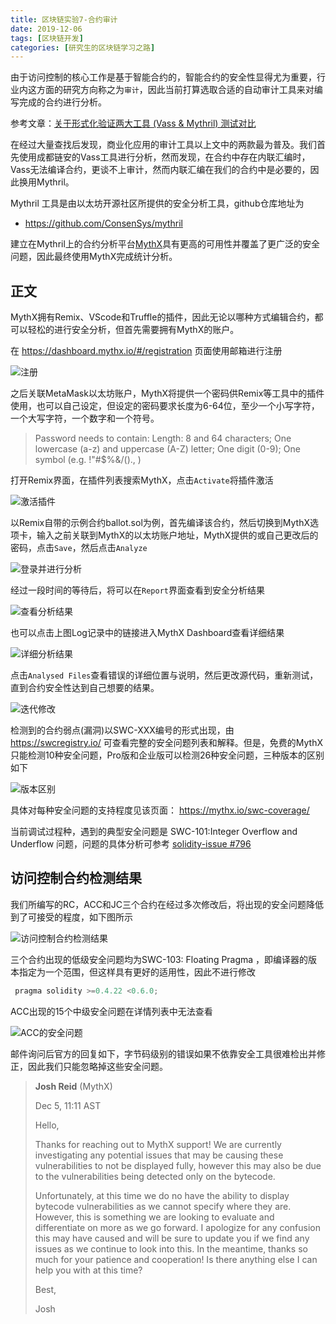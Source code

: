 ```yaml
---
title: 区块链实验7-合约审计
date: 2019-12-06
tags: [区块链开发]
categories: [研究生的区块链学习之路]
---
```


由于访问控制的核心工作是基于智能合约的，智能合约的安全性显得尤为重要，行业内这方面的研究方向称之为`审计`，因此当前打算选取合适的自动审计工具来对编写完成的合约进行分析。

参考文章：[关于形式化验证两大工具 (Vass & Mythril) 测试对比](https://learnblockchain.cn/2019/10/15/VaasMythril/)

在经过大量查找后发现，商业化应用的审计工具以上文中的两款最为普及。我们首先使用成都链安的Vass工具进行分析，然而发现，在合约中存在内联汇编时，Vass无法编译合约，更谈不上审计，然而内联汇编在我们的合约中是必要的，因此换用Mythril。

Mythril 工具是由以太坊开源社区所提供的安全分析工具，github仓库地址为

-  https://github.com/ConsenSys/mythril 

建立在Mythril上的合约分析平台[MythX](https://github.com/b-mueller/awesome-mythx-smart-contract-security-tools)具有更高的可用性并覆盖了更广泛的安全问题，因此最终使用MythX完成统计分析。

## 正文

MythX拥有Remix、VScode和Truffle的插件，因此无论以哪种方式编辑合约，都可以轻松的进行安全分析，但首先需要拥有MythX的账户。

在 https://dashboard.mythx.io/#/registration 页面使用邮箱进行注册

![注册](https://user-images.githubusercontent.com/26682846/70290021-91550400-1811-11ea-901d-e46e5d76d00f.png)

之后关联MetaMask以太坊账户，MythX将提供一个密码供Remix等工具中的插件使用，也可以自己设定，但设定的密码要求长度为6-64位，至少一个小写字符，一个大写字符，一个数字和一个符号。

> Password needs to contain: Length: 8 and 64 characters; One lowercase (a-z) and uppercase (A-Z) letter; One digit (0-9); One symbol (e.g. !"#$%&/()., )

打开Remix界面，在插件列表搜索MythX，点击`Activate`将插件激活

![激活插件](https://user-images.githubusercontent.com/26682846/70290039-9dd95c80-1811-11ea-81bf-0afb50ce5e9c.png)

以Remix自带的示例合约ballot.sol为例，首先编译该合约，然后切换到MythX选项卡，输入之前关联到MythX的以太坊账户地址，MythX提供的或自己更改后的密码，点击`Save`，然后点击`Analyze`

![登录并进行分析](https://user-images.githubusercontent.com/26682846/70290100-d416dc00-1811-11ea-9eee-5b55d63bcf47.png)

经过一段时间的等待后，将可以在`Report`界面查看到安全分析结果

![查看分析结果](https://user-images.githubusercontent.com/26682846/70290130-e7c24280-1811-11ea-9cfe-ac270c65ceab.png)

也可以点击上图Log记录中的链接进入MythX Dashboard查看详细结果

![详细分析结果](https://user-images.githubusercontent.com/26682846/70290165-f872b880-1811-11ea-9249-c14f56fb1f8a.png)

点击`Analysed Files`查看错误的详细位置与说明，然后更改源代码，重新测试，直到合约安全性达到自己想要的结果。

![迭代修改](https://user-images.githubusercontent.com/26682846/70290183-0c1e1f00-1812-11ea-803e-4754134cd36c.png)

检测到的合约弱点(漏洞)以SWC-XXX编号的形式出现，由 https://swcregistry.io/ 可查看完整的安全问题列表和解释。但是，免费的MythX只能检测10种安全问题，Pro版和企业版可以检测26种安全问题，三种版本的区别如下

![版本区别](https://user-images.githubusercontent.com/26682846/70290206-1c35fe80-1812-11ea-96d0-7d99a251e5b8.png)

具体对每种安全问题的支持程度见该页面： https://mythx.io/swc-coverage/ 

当前调试过程种，遇到的典型安全问题是 SWC-101:Integer Overflow and Underflow 问题，问题的具体分析可参考 [solidity-issue #796](https://github.com/ethereum/solidity/issues/796)

## 访问控制合约检测结果

我们所编写的RC，ACC和JC三个合约在经过多次修改后，将出现的安全问题降低到了可接受的程度，如下图所示

![访问控制合约检测结果](https://user-images.githubusercontent.com/26682846/70290241-366fdc80-1812-11ea-82b1-59e36e33ff9a.png)

三个合约出现的低级安全问题均为SWC-103: Floating Pragma ，即编译器的版本指定为一个范围，但这样具有更好的适用性，因此不进行修改

```js
 pragma solidity >=0.4.22 <0.6.0;
```

ACC出现的15个中级安全问题在详情列表中无法查看

![ACC的安全问题](https://user-images.githubusercontent.com/26682846/70290259-4ab3d980-1812-11ea-882d-15c929c77f73.png)

邮件询问后官方的回复如下，字节码级别的错误如果不依靠安全工具很难检出并修正，因此我们只能忽略掉这些安全问题。

>  **Josh Reid** (MythX)        
>
> Dec 5, 11:11    AST     
>
> Hello,          
>
> Thanks for reaching out to MythX support! We are currently investigating    any potential issues that may be causing these vulnerabilities to not be    displayed fully, however this may also be due to the vulnerabilities being    detected only on the bytecode.           
>
> Unfortunately, at this time we do no have the ability to display bytecode    vulnerabilities as we cannot specify where they are. However, this is    something we are looking to evaluate and differentiate on more as we go    forward. I apologize for any confusion this may have caused and will be    sure to update you if we find any issues as we continue to look into this.    In the meantime, thanks so much for your patience and cooperation! Is there    anything else I can help you with at this time?          
>
> Best,    
>
>  Josh           